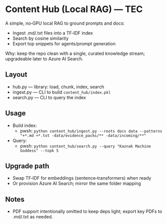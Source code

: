 # Content Hub (Local RAG) — TEC

A simple, no‑GPU local RAG to ground prompts and docs:

- Ingest .md/.txt files into a TF‑IDF index
- Search by cosine similarity
- Export top snippets for agents/prompt generation

Why: keep the repo clean with a single, curated knowledge stream; upgradeable later to Azure AI Search.

## Layout

- hub.py — library: load, chunk, index, search
- ingest.py — CLI to build `content_hub/index.pkl`
- search.py — CLI to query the index

## Usage

- Build index:
  - pwsh: `python content_hub/ingest.py --roots docs data --patterns "+*.md +*.txt -data/evidence_packs/** -data/incoming/**"`
- Query:
  - pwsh: `python content_hub/search.py --query "Kaznak Machine Goddess" --topk 5`

## Upgrade path

- Swap TF‑IDF for embeddings (sentence‑transformers) when ready
- Or provision Azure AI Search; mirror the same folder mapping

## Notes

- PDF support intentionally omitted to keep deps light; export key PDFs to .md/.txt as needed.
